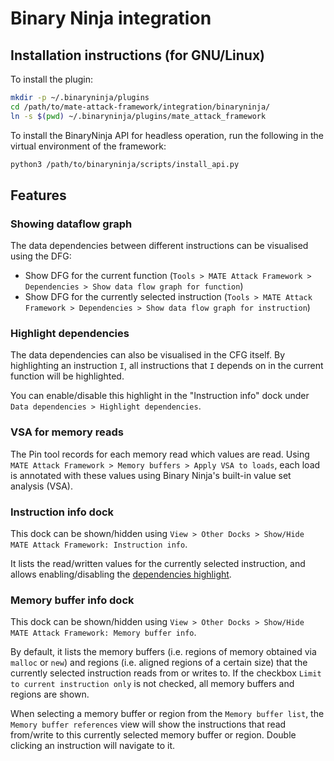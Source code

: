 # Binary Ninja integration

## Installation instructions (for GNU/Linux)

To install the plugin:

```bash
mkdir -p ~/.binaryninja/plugins
cd /path/to/mate-attack-framework/integration/binaryninja/
ln -s $(pwd) ~/.binaryninja/plugins/mate_attack_framework
```

To install the BinaryNinja API for headless operation, run the following in the virtual environment of the framework:

```bash
python3 /path/to/binaryninja/scripts/install_api.py
```

## Features

### Showing dataflow graph

The data dependencies between different instructions can be visualised using the DFG:

- Show DFG for the current function (`Tools > MATE Attack Framework > Dependencies > Show data flow graph for function`)
- Show DFG for the currently selected instruction (`Tools > MATE Attack Framework > Dependencies > Show data flow graph for instruction`)

### Highlight dependencies

The data dependencies can also be visualised in the CFG itself.
By highlighting an instruction `I`, all instructions that `I` depends on in the current function will be highlighted.

You can enable/disable this highlight in the "Instruction info" dock under `Data dependencies > Highlight dependencies`.

### VSA for memory reads

The Pin tool records for each memory read which values are read.
Using `MATE Attack Framework > Memory buffers > Apply VSA to loads`, each load is annotated with these values using Binary Ninja's built-in value set analysis (VSA).

### Instruction info dock

This dock can be shown/hidden using `View > Other Docks > Show/Hide MATE Attack Framework: Instruction info`.

It lists the read/written values for the currently selected instruction, and allows enabling/disabling the [dependencies highlight](#highlight-dependencies).

### Memory buffer info dock

This dock can be shown/hidden using `View > Other Docks > Show/Hide MATE Attack Framework: Memory buffer info`.

By default, it lists the memory buffers (i.e. regions of memory obtained via `malloc` or `new`) and regions (i.e. aligned regions of a certain size) that the currently selected instruction reads from or writes to.
If the checkbox `Limit to current instruction only` is not checked, all memory buffers and regions are shown.

When selecting a memory buffer or region from the `Memory buffer list`, the `Memory buffer references` view will show the instructions that read from/write to this currently selected memory buffer or region.
Double clicking an instruction will navigate to it.
